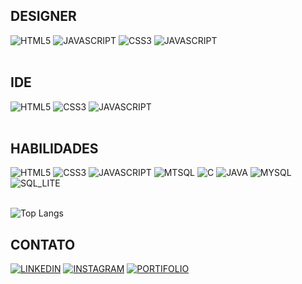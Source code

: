 ## DESIGNER
<div style="display: inline_block">
<img aling="center" alt="HTML5" src="https://img.shields.io/badge/Adobe%20Photoshop-31A8FF?style=for-the-badge&logo=Adobe%20Photoshop&logoColor=black"/>
<img aling="center" alt="JAVASCRIPT" src="https://img.shields.io/badge/Adobe%20Illustrator-FF9A00?style=for-the-badge&logo=adobe%20illustrator&logoColor=white"/>

<img aling="center" alt="CSS3" src="https://img.shields.io/badge/Adobe%20after%20affects-CF96FD?style=for-the-badge&logo=Adobe%20after%20effects&logoColor=393665"/>
<img aling="center" alt="JAVASCRIPT" src="https://img.shields.io/badge/Adobe%20Premiere%20Pro-9999FF?style=for-the-badge&logo=Adobe%20Premiere%20Pro&logoColor=white"/>
</div></br>

## IDE
<div style="display: inline_block">
<img aling="center" alt="HTML5" src="https://img.shields.io/badge/Visual_Studio-5C2D91?style=for-the-badge&logo=visual%20studio&logoColor=white"/>
<img aling="center" alt="CSS3" src="https://img.shields.io/badge/Visual_Studio_Code-0078D4?style=for-the-badge&logo=visual%20studio%20code&logoColor=white"/>
<img aling="center" alt="JAVASCRIPT" src="https://img.shields.io/badge/IntelliJ_IDEA-000000.svg?style=for-the-badge&logo=intellij-idea&logoColor=white"/>
</div></br>

## HABILIDADES
<div style="display: inline_block">
<img aling="center" alt="HTML5" src="https://img.shields.io/badge/HTML5-E34F26?style=for-the-badge&logo=html5&logoColor=white"/>
<img aling="center" alt="CSS3" src="https://img.shields.io/badge/CSS3-1572B6?style=for-the-badge&logo=css3&logoColor=white"/>
<img aling="center" alt="JAVASCRIPT" src="https://img.shields.io/badge/JavaScript-323330?style=for-the-badge&logo=javascript&logoColor=F7DF1E"/>
<img aling="center" alt="MTSQL" src="https://img.shields.io/badge/C%23-239120?style=for-the-badge&logo=c-sharp&logoColor=white"/>
<img aling="center" alt="C" src="https://img.shields.io/badge/C-00599C?style=for-the-badge&logo=c&logoColor=white"/>
<img aling="center" alt="JAVA" src="https://img.shields.io/badge/Java-ED8B00?style=for-the-badge&logo=openjdk&logoColor=white"/>

<img aling="center" alt="MYSQL" src="https://img.shields.io/badge/MySQL-005C84?style=for-the-badge&logo=mysql&logoColor=white"/>
<img aling="center" alt="SQL_LITE" src="https://img.shields.io/badge/SQLite-07405E?style=for-the-badge&logo=sqlite&logoColor=white"/>
</div></br>

![Top Langs](https://github-readme-stats.vercel.app/api/top-langs/?username=DinhoP12&layout=compact&theme=radical)

## CONTATO
[![LINKEDIN](https://img.shields.io/badge/LinkedIn-0077B5?style=for-the-badge&logo=linkedin&logoColor=white)](https://www.linkedin.com/in/wandersonsouza12/)
[![INSTAGRAM](https://img.shields.io/badge/Instagram-E4405F?style=for-the-badge&logo=instagram&logoColor=white)](https://www.instagram.com/dinhosouza12/)
[![PORTIFOLIO](https://img.shields.io/website?label=PORTFOLIO&style=for-the-badge&url=https://wanderson-souza0.webnode.page)](https://wanderson-souza0.webnode.page)
